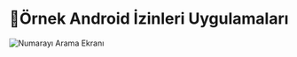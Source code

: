 
# 📱Örnek Android İzinleri Uygulamaları
![Numarayı Arama Ekranı](https://i.hizliresim.com/97xf8w3.png)

